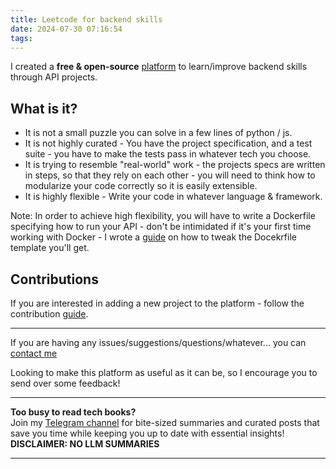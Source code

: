 ```yaml
---
title: Leetcode for backend skills
date: 2024-07-30 07:16:54
tags:
---
```


I created a **free & open-source** [platform](https://github.com/sissues) to learn/improve backend skills through API projects.

## What is it?

- It is not a small puzzle you can solve in a few lines of python / js.
- It is not highly curated - You have the project specification, and a test suite - you have to make the tests pass in whatever tech you choose.
- It is trying to resemble "real-world" work - the projects specs are written in steps, so that they rely on each other - you will need to think how to modularize your code correctly so it is easily extensible.
- It is highly flexible - Write your code in whatever language & framework.

Note: In order to achieve high flexibility, you will have to write a Dockerfile specifying how to run your API - don't be intimidated if it's your first time working with Docker - I wrote a [guide](https://github.com/sissues/cli/blob/main/docs/getting_started_with_docker.md) on how to tweak the Docekrfile template you'll get.

## Contributions

If you are interested in adding a new project to the platform - follow the contribution [guide](https://github.com/sissues/cli/blob/main/CONTRIBUTING.md).

---

If you are having any issues/suggestions/questions/whatever... you can [contact me ](https://www.16elt.com/about/)

Looking to make this platform as useful as it can be, so I encourage you to send over some feedback!



<!-- PROMO BLOCK -->
---

**Too busy to read tech books?**  
Join my [Telegram channel](https://t.me/booksbytes) for bite-sized summaries and curated posts that save you time while keeping you up to date with essential insights!  
**DISCLAIMER: NO LLM SUMMARIES**

---
<!-- END PROMO BLOCK -->

